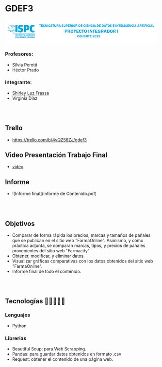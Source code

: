 # GDEF3
![imagen](src-final/recursos/banner.png)
### Profesores:
- Silvia Perotti
- Héctor Prado

### Integrante:
- [Shirley Luz Frassa](https://github.com/sfrassa)
- Virginia Díaz

<br></br>
## Trello
- https://trello.com/b/4vQZ56ZJ/gdef3

## Video Presentación Trabajo Final
- [video](presentacion-tf.mp4)

## Informe
- ![Informe final](Informe de Contenido.pdf)

<br></br>
## Objetivos
- Comparar de forma rápida los precios, marcas y tamaños de pañales que se publican en el sitio web "FarmaOnline". Asimismo, y como práctica adjunta, se comparan marcas, tipos, y precios de pañales provenientes del sitio web "Farmacity".
- Obtener, modificar, y eliminar datos.
- Visualizar gráficas comparativas con los datos obtenidos del sitio web "FarmaOnline".
- Informe final de todo el contenido.

<br></br>
## Tecnologías 👩‍💻👨🏼‍💻

### Lenguajes
- Python

### Librerias
- Beautiful Soup: para Web Scrapping.
- Pandas: para guardar datos obtenidos en formato .csv
- Request: obtener el contenido de una página web.


